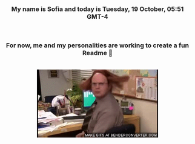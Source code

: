 


<div align="center">
<h3 >My name is Sofia and today is Tuesday, 19 October, 05:51 GMT-4</h3><br>
<h3 >For now, me and my personalities are working to create a fun Readme 👋
</h3><br>
<img src='img/dwight.gif' alt='working...'/>
</div>

